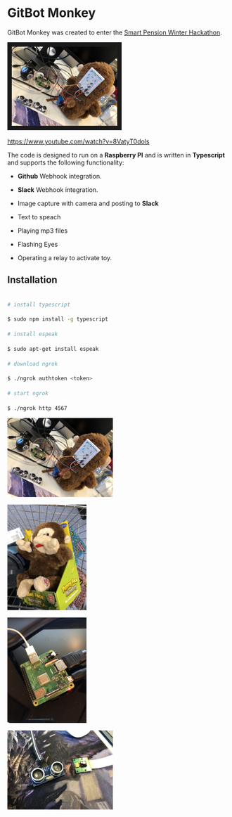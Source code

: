 # GitBot Monkey

GitBot Monkey was created to enter the [Smart Pension Winter Hackathon](https://twitter.com/smartpensionuk/status/1093460688784236545).

<a href="http://www.youtube.com/watch?feature=player_embedded&v=8VatyT0dols
" target="_blank"><img src="https://github.com/dave-nicholas/smarthack-2019/blob/master/src/assets/Wiring.jpeg" 
alt="GitBot Monkey" width="240" height="180" border="10" /></a>

https://www.youtube.com/watch?v=8VatyT0dols

The code is designed to run on a **Raspberry PI** and is written in **Typescript** and supports the following functionality:

* **Github** Webhook integration.

* **Slack** Webhook integration.

* Image capture with camera and posting to **Slack**

* Text to speach

* Playing mp3 files

* Flashing Eyes

* Operating a relay to activate toy. 

## Installation

```bash

# install typescript

$ sudo npm install -g typescript

# install espeak

$ sudo apt-get install espeak

# download ngrok

$ ./ngrok authtoken <token>

# start ngrok

$ ./ngrok http 4567
```



<img src="https://github.com/dave-nicholas/smarthack-2019/blob/master/src/assets/Wiring.jpeg" 
alt="GitBot Monkey" width="240" height="180" border="0" />

<img src="https://github.com/dave-nicholas/smarthack-2019/blob/master/src/assets/Monkey.JPG" 
alt="GitBot Monkey" width="180" height="240" border="0" />

<img src="https://github.com/dave-nicholas/smarthack-2019/blob/master/src/assets/PI.JPG" 
alt="GitBot Monkey" width="180" height="240" border="0" />

<img src="https://github.com/dave-nicholas/smarthack-2019/blob/master/src/assets/Sensor.jpeg" 
alt="GitBot Monkey" width="240" height="180" border="0" />

